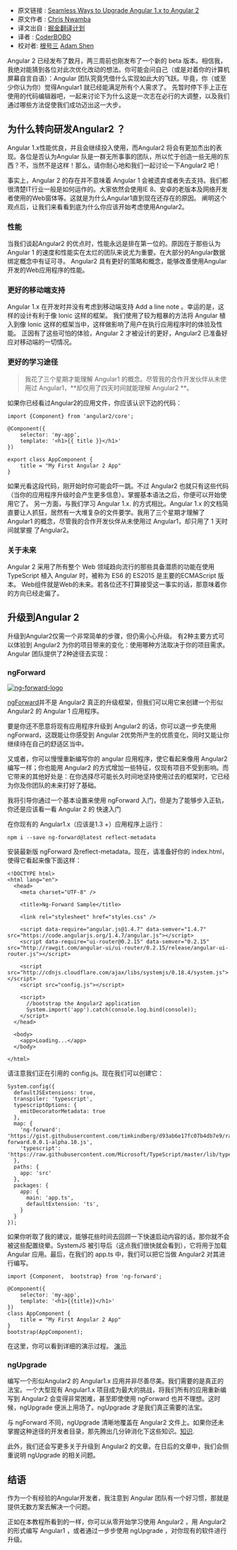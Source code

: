 * 原文链接 : [Seamless Ways to Upgrade Angular 1.x to Angular 2](https://scotch.io/tutorials/seamless-ways-to-upgrade-angular-1-x-to-angular-2)
* 原文作者 : [Chris Nwamba](https://scotch.io/author/chris92)
* 译文出自 : [掘金翻译计划](https://github.com/xitu/gold-miner)
* 译者 : [CoderBOBO](https://github.com/CoderBOBO)
* 校对者: [根号三](https://github.com/sqrthree) [Adam Shen](https://github.com/shenxn)



Angular 2 已经发布了数月，两三周前也刚发布了一个新的 beta 版本。相信我，我绝对能猜到各位对此次优化改动的想法。你可能会问自己（或是对着你的计算机屏幕自言自语）：Angular 团队究竟凭借什么实现如此大的飞跃。毕竟，你（或至少你认为你）觉得Angular1 就已经能满足所有个人需求了。
先暂时停下手上正在使用的代码编辑器吧，一起来讨论下为什么这是一次志在必行的大调整，以及我们通过哪些方法促使我们成功迈出这一大步。

## 为什么转向研发Angular2 ？

Angular 1.x性能优良，并且会继续投入使用，而Angular2 将会有更加杰出的表现。各位是否认为Angular 队是一群无所事事的团队，所以忙于创造一些无用的东西？不，当然不是这样！那么，请你耐心地和我们一起讨论一下Angular2 吧！

事实上，Angular 2 的存在并不意味着 Angular 1 会被遗弃或者失去支持。我们都很清楚IT行业一般是如何运作的。大家依然会使用IE 8、安卓的老版本及网络开发者使用的Web窗体等。这就是为什么Angular1直到现在还存在的原因。
阐明这个观点后，让我们来看看到底为什么你应该开始考虑使用Angular2。

### 性能

当我们谈起Angular2 的优点时，性能永远是排在第一位的。原因在于那些认为 Angular 1 的速度和性能实在太烂的团队来说尤为重要。在大部分的Angular数据绑定概念中有证可寻。
Angular2 具有更好的策略和概念，能够改善使用Angular开发的Web应用程序的性能。

### 更好的移动端支持

Angular 1.x 在开发时并没有考虑到移动端支持
Add a line note
。幸运的是，这样的设计有利于像 Ionic 这样的框架。
我们使用了较为粗暴的方法将 Angular 植入到像 Ionic 这样的框架当中，这样做影响了用户在执行应用程序时的体验及性能。
正因有了这些可怕的体验，Angular 2 才被设计的更好，Angular2 已准备好应对移动端的一切情况。

### 更好的学习途径

> 我花了三个星期才能理解 Angular1 的概念。尽管我的合作开发伙伴从未使用过 Angular1，**却仅用了四天时间就能理解 Angular2 **。

如果你已经看过Angular2的应用文件，你应该认识下边的代码：

    import {Component} from 'angular2/core';

    @Component({
        selector: 'my-app',
        template: '<h1>{{ title }}</h1>'
    })

    export class AppComponent { 
        title = "My First Angular 2 App"
    }

如果光看这段代码，刚开始时你可能会吓一跳。不过 Angular2 也就只有这些代码（当你的应用程序升级时会产生更多信息）。掌握基本语法之后，你便可以开始使用它了。
另一方面，与我们学习 Angular 1.x. 的方式相比。Angular 1.x 的文档简直要让人抓狂，居然有一大堆复杂的文件要学。我用了三个星期才理解了 Angular1 的概念，尽管我的合作开发伙伴从未使用过 Angular1，却只用了 1 天时间就掌握 了Angular2。

### 关于未来

Angular 2 采用了所有整个 Web 领域趋向流行的那些具备潜质的功能在使用 TypeScript 植入 Angular 时，被称为 ES6 的 ES2015 是主要的ECMAScript 版本。
Web组件就是Web的未来。若各位还不打算接受这一事实的话，那意味着你的方向已经走偏了。

## 升级到Angular 2

升级到Angular2仅需一个非常简单的步骤，但仍需小心升级。
有2种主要方式可以体验到 Angular2 为你的项目带来的变化：使用哪种方法取决于你的项目需求。Angular 团队提供了2种途径去实现：

### ngForward

[![ng-forward-logo](https://scotch.io/wp-content/uploads/2015/12/ng-forward-logo.png)](https://scotch.io/wp-content/uploads/2015/12/ng-forward-logo.png)

[ngForward](https://github.com/ngUpgraders/ng-forward)并不是 Angular2 真正的升级框架，但我们可以用它来创建一个形似 Angular2 的 Angular 1 应用程序。

要是你还不愿意将现有应用程序升级到 Angular2 的话，你可以退一步先使用 ngForward，这既能让你感受到 Angular 2优势所产生的优质变化，同时又能让你继续待在自己的舒适区当中。

又或者，你可以慢慢重新编写你的 angular 应用程序，使它看起来像用 Angular2 编写一样；你也能用 Angular2 的方式增加一些特征，仅现有项目不受到影响。而它带来的其他好处是：在你选择尽可能长久时间地坚持使用过去的框架时，它已经为你及你团队的未来打好了基础。

我将引导你通过一个基本设置来使用 ngForward 入门，但是为了能够步入正轨，你还是应该看一看 Angular 2 的 快速入门

在你现有的 Angular1.x（应该是1.3 +）应用程序上运行：


    npm i --save ng-forward@latest reflect-metadata

安装最新版 ngForward 及reflect-metadata。现在，请准备好你的 index.html，使得它看起来像下面这样：

    <!DOCTYPE html>
    <html lang="en">
      <head>
        <meta charset="UTF-8" />

        <title>Ng-Forward Sample</title>

        <link rel="stylesheet" href="styles.css" />

        <script data-require="angular.js@1.4.7" data-semver="1.4.7" src="https://code.angularjs.org/1.4.7/angular.js"></script>
        <script data-require="ui-router@0.2.15" data-semver="0.2.15" src="http://rawgit.com/angular-ui/ui-router/0.2.15/release/angular-ui-router.js"></script>

        <script src="http://cdnjs.cloudflare.com/ajax/libs/systemjs/0.18.4/system.js"></script>
        <script src="config.js"></script>

        <script>
          //bootstrap the Angular2 application
          System.import('app').catch(console.log.bind(console));
        </script>
      </head>

      <body>
        <app>Loading...</app>
      </body>

    </html>

请注意我们正在引用的 config.js。现在我们可以创建它：

    System.config({
      defaultJSExtensions: true,
      transpiler: 'typescript',
      typescriptOptions: {
        emitDecoratorMetadata: true
      },
      map: {
        'ng-forward': 'https://gist.githubusercontent.com/timkindberg/d93ab6e17fc07b4db7e9/raw/b311a63e0e96078774e69f26d8e8805b7c8b0dd2/ng-forward.0.0.1-alpha.10.js',
        'typescript': 'https://raw.githubusercontent.com/Microsoft/TypeScript/master/lib/typescript.js',
      },
      paths: {
        app: 'src'
      },
      packages: {
        app: {
          main: 'app.ts',
          defaultExtension: 'ts',
        }
      }
    });

如果你听取了我的建议，能够花些时间去回顾一下快速启动内容的话，那你就不会被这些配置绕晕。SystemJS 被引导后（这点我们很快就会看到），它将用于加载 Angular 应用。最后，在我们的 app.ts 中，我们可以把它当做 Angular2 对其进行编写。

    import {Component,  bootstrap} from 'ng-forward';

    @Component({
        selector: 'my-app',
        template: '<h1>{{title}}</h1>'
    })
    class AppComponent { 
        title = "My First Angular 2 App"
    }
    bootstrap(AppComponent);

在这里，你可以看到详细的演示过程。 [演示](http://plnkr.co/edit/tpcJFVkcbSGhsE38lnmh?p=preview)

### ngUpgrade

编写一个形似Angular2 的 Angular1.x 应用并非尽善尽美。我们需要的是真正的法宝。一个大型现有 Angular1.x 项目成为最大的挑战，将我们所有的应用重新编写到 Angular2 会变得非常困难，甚至即使使用 ngForward 也并不理想。这时候，ngUpgrade 便派上用场了。ngUpgrade 才是我们真正需要的法宝。

与 ngForward 不同，ngUpgrade 清晰地覆盖在 Angular2 文件上。如果你还未掌握这种途径的开发者目录，那先腾出几分钟消化下这些知识。[知识](https://angular.io/docs/ts/latest/guide/upgrade.html).

此外，我们还会写更多关于升级到 Angular2 的文章。在日后的文章中，我们会侧重说明 ngUpgrade 的相关问题。

## 结语

作为一个有经验的Angular开发者，我注意到 Angular 团队有一个好习惯，那就是提供无数方案去解决一个问题。

正如在本教程所看到的一样，你可以从零开始学习使用 Angular2 ，用 Angular2 的形式编写 Angular1 ，或者通过一步步使用 ngUpgrade ，对你现有的软件进行升级。



